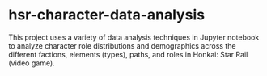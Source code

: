 # hsr-character-data-analysis
This project uses a variety of data analysis techniques in Jupyter notebook to analyze character role distributions and demographics across the different factions, elements (types), paths, and roles in Honkai: Star Rail (video game). 
